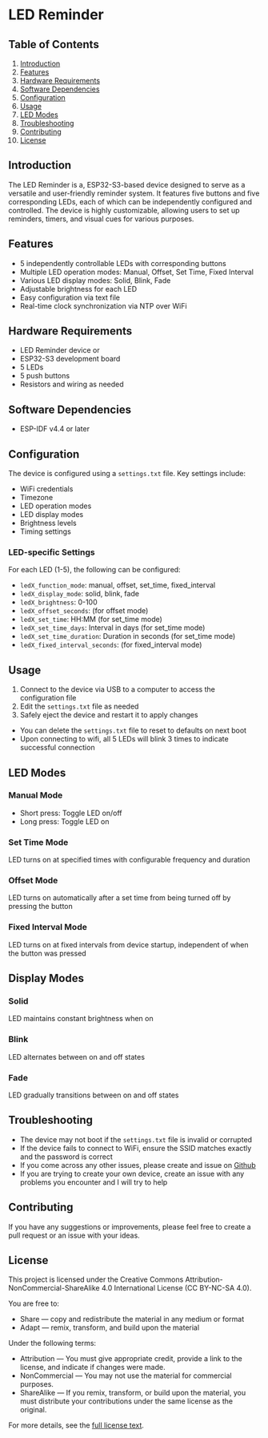 # LED Reminder

## Table of Contents
1. [Introduction](#introduction)
2. [Features](#features)
3. [Hardware Requirements](#hardware-requirements)
4. [Software Dependencies](#software-dependencies)
5. [Configuration](#configuration)
6. [Usage](#usage)
7. [LED Modes](#led-modes)
8. [Troubleshooting](#troubleshooting)
9. [Contributing](#contributing)
10. [License](#license)

## Introduction
The LED Reminder is a, ESP32-S3-based device designed to serve as a versatile and user-friendly reminder system. It features five buttons and five corresponding LEDs, each of which can be independently configured and controlled. The device is highly customizable, allowing users to set up reminders, timers, and visual cues for various purposes.

## Features
- 5 independently controllable LEDs with corresponding buttons
- Multiple LED operation modes: Manual, Offset, Set Time, Fixed Interval
- Various LED display modes: Solid, Blink, Fade
- Adjustable brightness for each LED
- Easy configuration via text file
- Real-time clock synchronization via NTP over WiFi

## Hardware Requirements
- LED Reminder device 
or 
- ESP32-S3 development board
- 5 LEDs
- 5 push buttons
- Resistors and wiring as needed

## Software Dependencies
- ESP-IDF v4.4 or later

## Configuration
The device is configured using a `settings.txt` file. Key settings include:

- WiFi credentials
- Timezone
- LED operation modes
- LED display modes
- Brightness levels
- Timing settings

### LED-specific Settings
For each LED (1-5), the following can be configured:
- `ledX_function_mode`: manual, offset, set_time, fixed_interval
- `ledX_display_mode`: solid, blink, fade
- `ledX_brightness`: 0-100
- `ledX_offset_seconds`: (for offset mode)
- `ledX_set_time`: HH:MM (for set_time mode)
- `ledX_set_time_days`: Interval in days (for set_time mode)
- `ledX_set_time_duration`: Duration in seconds (for set_time mode)
- `ledX_fixed_interval_seconds`: (for fixed_interval mode)

## Usage
1. Connect to the device via USB to a computer to access the configuration file
2. Edit the `settings.txt` file as needed
3. Safely eject the device and restart it to apply changes

- You can delete the `settings.txt` file to reset to defaults on next boot
- Upon connecting to wifi, all 5 LEDs will blink 3 times to indicate successful connection

## LED Modes

### Manual Mode
- Short press: Toggle LED on/off
- Long press: Toggle LED on

### Set Time Mode
LED turns on at specified times with configurable frequency and duration

### Offset Mode
LED turns on automatically after a set time from being turned off by pressing the button

### Fixed Interval Mode
LED turns on at fixed intervals from device startup, independent of when the button was pressed

## Display Modes

### Solid
LED maintains constant brightness when on

### Blink
LED alternates between on and off states

### Fade
LED gradually transitions between on and off states

## Troubleshooting
- The device may not boot if the `settings.txt` file is invalid or corrupted
- If the device fails to connect to WiFi, ensure the SSID matches exactly and the password is correct
- If you come across any other issues, please create and issue on [Github](https://github.com/NicoleFaye/LED-Reminder/issues)
- If you are trying to create your own device, create an issue with any problems you encounter and I will try to help

## Contributing
If you have any suggestions or improvements, please feel free to create a pull request or an issue with your ideas.

## License
This project is licensed under the Creative Commons Attribution-NonCommercial-ShareAlike 4.0 International License (CC BY-NC-SA 4.0).

You are free to:
- Share — copy and redistribute the material in any medium or format
- Adapt — remix, transform, and build upon the material

Under the following terms:
- Attribution — You must give appropriate credit, provide a link to the license, and indicate if changes were made.
- NonCommercial — You may not use the material for commercial purposes.
- ShareAlike — If you remix, transform, or build upon the material, you must distribute your contributions under the same license as the original.

For more details, see the [full license text](https://github.com/NicoleFaye/LED-Reminder/blob/main/LICENSE).